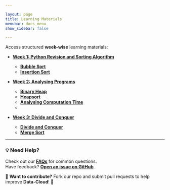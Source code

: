 ```yaml
---

layout: page
title: Learning Materials
menubar: docs_menu
show_sidebar: false

---
```


Access structured **week-wise** learning materials:

- **[Week 1: Python Revision and Sorting Algorithm](/docs/week-1/)**
  
  - **[Bubble Sort](/docs/week-1/bubble-sort/)**
  - **[Insertion Sort](/docs/week-1/insertion-sort/)**

- **[Week 2: Analysing Programs](/docs/getting-started/week-2/)**
  - **[Binary Heap](/docs/week-2/binary-heap/)**
  - **[Heapsort](docs/getting-started/week_2.md)**
  - **[Analysing Computation Time](/docs/week-2/analysing-computation-time/)**
  - 
- **[Week 3: Divide and Conquer](/docs/week-3/)**
   - **[Divide and Conquer](/docs/week-3/divide-and-conquer/)**
  - **[Merge Sort](/docs/week-3/merge-sort/)**

 
---

### 💡 Need Help?
Check out our **[FAQs](/docs/faqs/)** for common questions.  
Have feedback? **[Open an issue on GitHub](https://github.com/Data-cloud02/data-cloud/issues)**.  

🔗 **Want to contribute?** Fork our repo and submit pull requests to help improve **Data-Cloud**! 🚀
